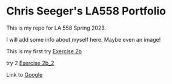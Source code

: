# Chris Seeger's LA558 Portfolio
This is my repo for LA 558 Spring 2023.

I will add some info about myself here. Maybe even an image!


This is my first try [Exercise 2b](ex2b.md)

try 2 [Exercise 2b_2](exercises/ex2b_2.md)


Link to [Google](https://www.google.com)
